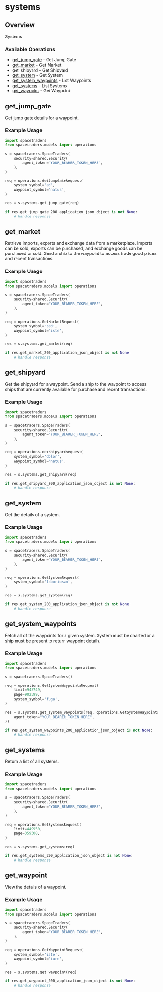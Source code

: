 # systems

## Overview

Systems

### Available Operations

* [get_jump_gate](#get_jump_gate) - Get Jump Gate
* [get_market](#get_market) - Get Market
* [get_shipyard](#get_shipyard) - Get Shipyard
* [get_system](#get_system) - Get System
* [get_system_waypoints](#get_system_waypoints) - List Waypoints
* [get_systems](#get_systems) - List Systems
* [get_waypoint](#get_waypoint) - Get Waypoint

## get_jump_gate

Get jump gate details for a waypoint.

### Example Usage

```python
import spacetraders
from spacetraders.models import operations

s = spacetraders.SpaceTraders(
    security=shared.Security(
        agent_token="YOUR_BEARER_TOKEN_HERE",
    ),
)

req = operations.GetJumpGateRequest(
    system_symbol='ad',
    waypoint_symbol='natus',
)

res = s.systems.get_jump_gate(req)

if res.get_jump_gate_200_application_json_object is not None:
    # handle response
```

## get_market

Retrieve imports, exports and exchange data from a marketplace. Imports can be sold, exports can be purchased, and exchange goods can be purchased or sold. Send a ship to the waypoint to access trade good prices and recent transactions.

### Example Usage

```python
import spacetraders
from spacetraders.models import operations

s = spacetraders.SpaceTraders(
    security=shared.Security(
        agent_token="YOUR_BEARER_TOKEN_HERE",
    ),
)

req = operations.GetMarketRequest(
    system_symbol='sed',
    waypoint_symbol='iste',
)

res = s.systems.get_market(req)

if res.get_market_200_application_json_object is not None:
    # handle response
```

## get_shipyard

Get the shipyard for a waypoint. Send a ship to the waypoint to access ships that are currently available for purchase and recent transactions.

### Example Usage

```python
import spacetraders
from spacetraders.models import operations

s = spacetraders.SpaceTraders(
    security=shared.Security(
        agent_token="YOUR_BEARER_TOKEN_HERE",
    ),
)

req = operations.GetShipyardRequest(
    system_symbol='dolor',
    waypoint_symbol='natus',
)

res = s.systems.get_shipyard(req)

if res.get_shipyard_200_application_json_object is not None:
    # handle response
```

## get_system

Get the details of a system.

### Example Usage

```python
import spacetraders
from spacetraders.models import operations

s = spacetraders.SpaceTraders(
    security=shared.Security(
        agent_token="YOUR_BEARER_TOKEN_HERE",
    ),
)

req = operations.GetSystemRequest(
    system_symbol='laboriosam',
)

res = s.systems.get_system(req)

if res.get_system_200_application_json_object is not None:
    # handle response
```

## get_system_waypoints

Fetch all of the waypoints for a given system. System must be charted or a ship must be present to return waypoint details.

### Example Usage

```python
import spacetraders
from spacetraders.models import operations

s = spacetraders.SpaceTraders()

req = operations.GetSystemWaypointsRequest(
    limit=943749,
    page=902599,
    system_symbol='fuga',
)

res = s.systems.get_system_waypoints(req, operations.GetSystemWaypointsSecurity(
    agent_token="YOUR_BEARER_TOKEN_HERE",
))

if res.get_system_waypoints_200_application_json_object is not None:
    # handle response
```

## get_systems

Return a list of all systems.

### Example Usage

```python
import spacetraders
from spacetraders.models import operations

s = spacetraders.SpaceTraders(
    security=shared.Security(
        agent_token="YOUR_BEARER_TOKEN_HERE",
    ),
)

req = operations.GetSystemsRequest(
    limit=449950,
    page=359508,
)

res = s.systems.get_systems(req)

if res.get_systems_200_application_json_object is not None:
    # handle response
```

## get_waypoint

View the details of a waypoint.

### Example Usage

```python
import spacetraders
from spacetraders.models import operations

s = spacetraders.SpaceTraders(
    security=shared.Security(
        agent_token="YOUR_BEARER_TOKEN_HERE",
    ),
)

req = operations.GetWaypointRequest(
    system_symbol='iste',
    waypoint_symbol='iure',
)

res = s.systems.get_waypoint(req)

if res.get_waypoint_200_application_json_object is not None:
    # handle response
```

